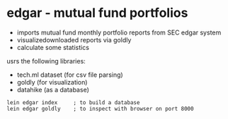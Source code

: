 # edgar - mutual fund portfolios

- imports mutual fund monthly portfolio reports from SEC edgar system
- visualizedownloaded reports via goldly
- calculate some statistics

usrs the following libraries:
- tech.ml dataset (for csv file parsing)
- goldly (for visualization)
- datahike (as a database)

```
lein edgar index     ; to build a database
lein edgar goldly    ; to inspect with browser on port 8000
```

